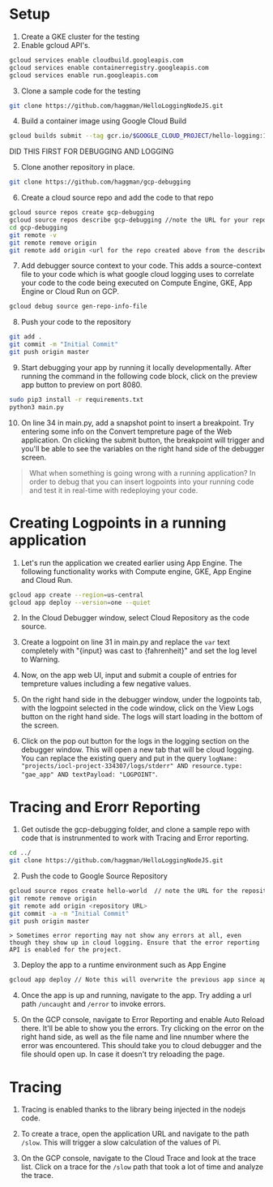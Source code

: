 # Setup

1. Create a GKE cluster for the testing
2. Enable gcloud API's.

```bash
gcloud services enable cloudbuild.googleapis.com
gcloud services enable containerregistry.googleapis.com
gcloud services enable run.googleapis.com
```

3. Clone a sample code for the testing

```bash
git clone https://github.com/haggman/HelloLoggingNodeJS.git
```

4. Build a container image using Google Cloud Build

```bash
gcloud builds submit --tag gcr.io/$GOOGLE_CLOUD_PROJECT/hello-logging:1.0
```
DID THIS FIRST FOR DEBUGGING AND LOGGING

5. Clone another repository in place.

```bash
git clone https://github.com/haggman/gcp-debugging

```
6. Create a cloud source repo and add the code to that repo

```bash
gcloud source repos create gcp-debugging
gcloud source repos describe gcp-debugging //note the URL for your repo from here
cd gcp-debugging
git remote -v
git remote remove origin
git remote add origin <url for the repo created above from the describe command>
```

7. Add debugger source context to your code. This adds a source-context file to your code which is what google cloud logging uses to correlate your code to the code being executed on Compute Engine, GKE, App Engine or Cloud Run on GCP.

```bash
gcloud debug source gen-repo-info-file
```

8. Push your code to the repository

```bash
git add .
git commit -m "Initial Commit"
git push origin master
```

9. Start debugging your app by running it locally developmentally. After running the command in the following code block, click on the preview app button to preview on port 8080.

```bash
sudo pip3 install -r requirements.txt
python3 main.py
```

10. On line 34 in main.py, add a snapshot point to insert a breakpoint. Try entering some info on the Convert tempreture page of the Web application. On clicking the submit button, the breakpoint will trigger and you'll be able to see the variables on the right hand side of the debugger screen.

> What when something is going wrong with a running application? In order to debug that you can insert logpoints into your running code and test it in real-time with redeploying your code.

# Creating Logpoints in a running application

1. Let's run the application we created earlier using App Engine. The following functionality works with Compute engine, GKE, App Engine and Cloud Run.

```bash
gcloud app create --region=us-central
gcloud app deploy --version=one --quiet
```

2. In the Cloud Debugger window, select Cloud Repository as the code source.

3. Create a logpoint on line 31 in main.py and replace the `var` text completely with "{input} was cast to {fahrenheit}" and set the log level to Warning.

4. Now, on the app web UI, input and submit a couple of entries for tempreture values including a few negative values.

5. On the right hand side in the debugger window, under the logpoints tab, with the logpoint selected in the code window, click on the View Logs button on the right hand side. The logs will start loading in the bottom of the screen.

6. Click on the pop out button for the logs in the logging section on the debugger window. This will open a new tab that will be cloud logging. You can replace the existing query and put in the query `logName: "projects/iocl-project-334307/logs/stderr" AND resource.type: "gae_app" AND textPayload: "LOGPOINT"`.

# Tracing and Erorr Reporting

1. Get outisde the gcp-debugging folder, and clone a sample repo with code that is instrunmented to work with Tracing and Error reporting.

```bash
cd ../
git clone https://github.com/haggman/HelloLoggingNodeJS.git
```

2. Push the code to Google Source Repository

```bash
gcloud source repos create hello-world  // note the URL for the repository that gets created
git remote remove origin
git remote add origin <repository URL>
git commit -a -m "Initial Commit"
git push origin master
```
    > Sometimes error reporting may not show any errors at all, even though they show up in cloud logging. Ensure that the error reporting API is enabled for the project.

3. Deploy the app to a runtime environment such as App Engine

```bash
gcloud app deploy // Note this will overwrite the previous app since app engine works on a one app per project and we are not giving this one its own service name
```

4. Once the app is up and running, navigate to the app. Try adding a url path `/uncaught` and `/error` to invoke errors.

5. On the GCP console, navigate to Error Reporting and enable Auto Reload there. It'll be able to show you the errors. Try clicking on the error on the right hand side, as well as the file name and line nnumber where the error was encountered. This should take you to cloud debugger and the file should open up. In case it doesn't try reloading the page.


# Tracing

1. Tracing is enabled thanks to the library being injected in the nodejs code.

2. To create a trace, open the application URL and navigate to the path `/slow`. This will trigger a slow calculation of the values of Pi.

3. On the GCP console, navigate to the Cloud Trace and look at the trace list. Click on a trace for the `/slow` path that took a lot of time and analyze the trace. 